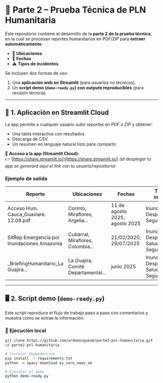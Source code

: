 # 📑 Parte 2 – Prueba Técnica de PLN Humanitaria

Este repositorio contiene el desarrollo de la **parte 2 de la prueba técnica**, en la cual se procesan reportes humanitarios en PDF/ZIP para **extraer automáticamente**:

- 📍 **Ubicaciones**
- 📅 **Fechas**
- ⚠️ **Tipos de incidentes**

Se incluyen dos formas de uso:

1. Una **aplicación web en Streamlit** (para usuarios no técnicos).  
2. Un **script demo (`demo-ready.py`) con outputs reproducibles** (para revisión técnica).

---

## 🚀 1. Aplicación en Streamlit Cloud

La app permite a cualquier usuario subir reportes en PDF o ZIP y obtener:

- Una tabla interactiva con resultados.
- Descarga de CSV.
- Un resumen en lenguaje natural listo para compartir.

🔗 **Acceso a la app (Streamlit Cloud):**  
👉 [https://share.streamlit.io/](https://share.streamlit.io/) *(al desplegar tu app se generará aquí el link con tu usuario/repositorio)*

### Ejemplo de salida
| Reporte                                     | Ubicaciones                       | Fechas                       | Tipos de incidente                       |
|---------------------------------------------|-----------------------------------|-------------------------------|------------------------------------------|
| Acceso Hum. Cauca_Guaviare. 12.08.pdf        | Corinto, Miraflores, Argelia...   | 11 de agosto 2025, agosto 2025 | Inundación, Desplazamiento, Seguridad    |
| SitRep Emergencia por Inundaciones Amazonia | Cubarral, Miraflores, Colombia... | 21/02/2020, 29/07/2025        | Inundación, Desplazamiento, Salud, Seguridad |
| _BriefingHumanitario_La Guajira...           | La Guajira, Comité Departamental… | junio 2025                    | Inundación, Desplazamiento, Salud, Seguridad |

---

## 🖥️ 2. Script demo (`demo-ready.py`)

Este script reproduce el flujo de trabajo paso a paso con comentarios y muestra cómo se extrae la información.

### 📂 Ejecución local
```bash
git clone https://github.com/ardominguezm/parte2-pnl-humanitaria.git
cd parte2-pnl-humanitaria

# Instalar dependencias
pip install -r requirements.txt
python -m spacy download es_core_news_sm

# Ejecutar el demo
python demo-ready.py

